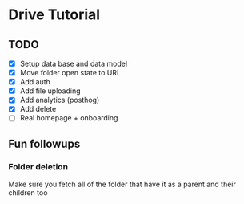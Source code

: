 # Drive Tutorial

## TODO

- [x] Setup data base and data model
- [x] Move folder open state to URL
- [x] Add auth
- [x] Add file uploading
- [x] Add analytics (posthog)
- [x] Add delete
- [ ] Real homepage + onboarding

## Fun followups

### Folder deletion

Make sure you fetch all of the folder that have it as a parent and their children too
